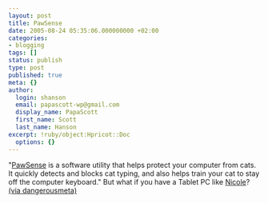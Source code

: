 ```yaml
---
layout: post
title: PawSense
date: 2005-08-24 05:35:06.000000000 +02:00
categories:
- blogging
tags: []
status: publish
type: post
published: true
meta: {}
author:
  login: shanson
  email: papascott-wp@gmail.com
  display_name: PapaScott
  first_name: Scott
  last_name: Hanson
excerpt: !ruby/object:Hpricot::Doc
  options: {}
---
```

<p>"<a href="http://www.bitboost.com/pawsense/">PawSense</a>  is a software utility that helps protect your computer from cats. It quickly detects and blocks cat typing, and also helps train your cat to stay off the computer keyboard." But what if you have a Tablet PC like <a href="http://useful-sounds.de/">Nicole</a>?  <a href="http://www.dangerousmeta.com/?p=7727" title="dangerousmeta! &raquo; Blog Archive &raquo; I linked this a long, long time ago">(via dangerousmeta)</a></p>
